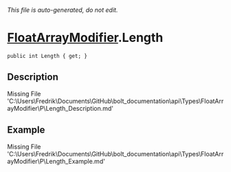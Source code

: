 *This file is auto-generated, do not edit.*

# [FloatArrayModifier](Types/FloatArrayModifier.md).Length
`public int Length { get; }`
## Description
Missing File 'C:\Users\Fredrik\Documents\GitHub\bolt_documentation\api\Types\FloatArrayModifier\P\Length_Description.md'
## Example
Missing File 'C:\Users\Fredrik\Documents\GitHub\bolt_documentation\api\Types\FloatArrayModifier\P\Length_Example.md'
